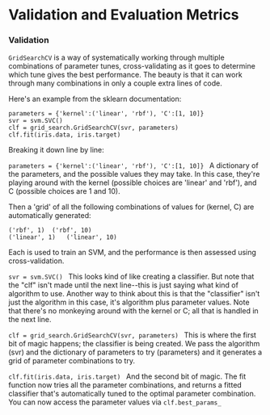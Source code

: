 # Validation and Evaluation Metrics
### Validation
`GridSearchCV` is a way of systematically working through multiple combinations of parameter tunes, cross-validating as it goes to determine which tune gives the best performance. The beauty is that it can work through many combinations in only a couple extra lines of code.
  
Here's an example from the sklearn documentation:
```
parameters = {'kernel':('linear', 'rbf'), 'C':[1, 10]}
svr = svm.SVC()
clf = grid_search.GridSearchCV(svr, parameters)
clf.fit(iris.data, iris.target)
```
Breaking it down line by line:
  
`parameters = {'kernel':('linear', 'rbf'), 'C':[1, 10]} `
A dictionary of the parameters, and the possible values they may take. In this case, they're playing around with the kernel (possible choices are 'linear' and 'rbf'), and C (possible choices are 1 and 10).
  
Then a 'grid' of all the following combinations of values for (kernel, C) are automatically generated:  
```  
('rbf', 1)	('rbf', 10)  
('linear', 1)	('linear', 10)  
```
Each is used to train an SVM, and the performance is then assessed using cross-validation.  
  
`svr = svm.SVC() `
This looks kind of like creating a classifier. But note that the "clf" isn't made until the next line--this is just saying what kind of algorithm to use. Another way to think about this is that the "classifier" isn't just the algorithm in this case, it's algorithm plus parameter values. Note that there's no monkeying around with the kernel or C; all that is handled in the next line.
  
`clf = grid_search.GridSearchCV(svr, parameters) `
This is where the first bit of magic happens; the classifier is being created. We pass the algorithm (svr) and the dictionary of parameters to try (parameters) and it generates a grid of parameter combinations to try.  
  
`clf.fit(iris.data, iris.target) `
And the second bit of magic. The fit function now tries all the parameter combinations, and returns a fitted classifier that's automatically tuned to the optimal parameter combination. You can now access the parameter values via `clf.best_params_`